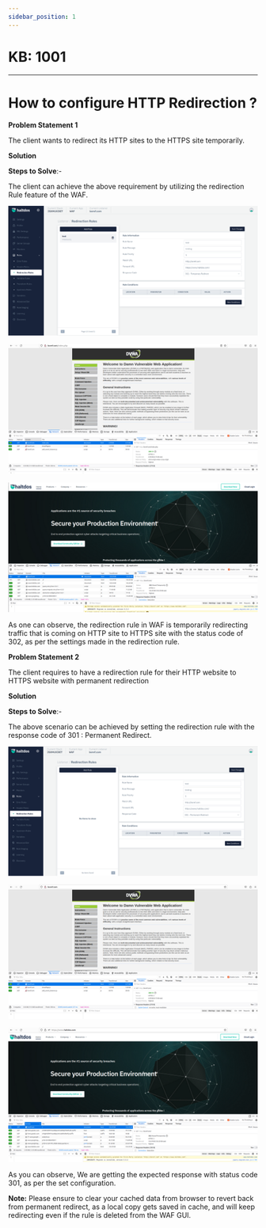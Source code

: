 ```yaml
---
sidebar_position: 1
---
```


# KB: 1001

---

# How to configure HTTP Redirection ?

**Problem Statement 1**

The client wants to redirect its HTTP sites to the HTTPS site temporarily.

**Solution**

**Steps to Solve**:-

The client can achieve the above requirement by utilizing the redirection Rule feature of the WAF.

![kb-1001](/img/waf/kb/v2/redirection_kb_1001_1.png)

![kb-1001](/img/waf/kb/v2/browser_kb_1001_2.png)

![kb-1001](/img/waf/kb/v2/browser_kb_1001_3.png)

As one can observe, the redirection rule in WAF is temporarily redirecting traffic that is coming on HTTP site to HTTPS site with the status code of 302, as per the settings made in the redirection rule.

**Problem Statement  2**

The client requires to have a redirection rule for their HTTP website to HTTPS website with permanent redirection

**Solution** 

**Steps to Solve**:-

The above scenario can be achieved by setting the redirection rule with the response code of 301 : Permanent Redirect.

![kb-1001](/img/waf/kb/v2/redirection_kb_1001_4.png)

![kb-1001](/img/waf/kb/v2/browser_kb_1001_5.png)

![kb-1001](/img/waf/kb/v2/browser_kb_1001_6.png)

As you can observe, We are getting the expected response with status code 301, as per the set configuration.

**Note:** Please ensure to clear your cached data from browser to revert back from permanent redirect, as a local copy gets saved in cache, and will keep redirecting even if the rule is deleted from the WAF GUI.